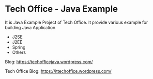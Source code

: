 # Tech Office - Java Example

It is Java Example Project of Tech Office. It provide various example for building Java Application.

* J2SE
* J2EE
* Spring 
* Others

Blog: https://techofficejava.wordpress.com/

Tech Office Blog: https://ittechoffice.wordpress.com/





